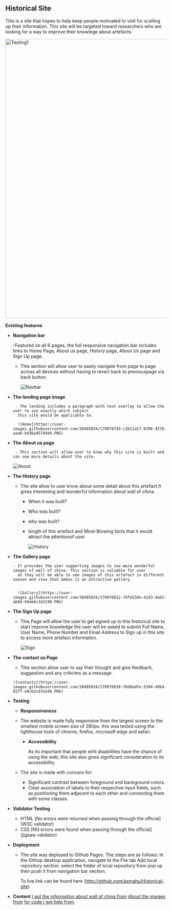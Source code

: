 ## Historical Site
   This is a site that hopes to help keep people motivated to visit for scalling up their information.
   This site will be targeted toward researchers who are looking for a way to improve their knowlege 
   about artefacts.
   
   
   
   <img width="871" alt="Testing1" src="https://user-images.githubusercontent.com/38485834/170986251-6c69d5dc-5d24-45f4-a92d-6a060fe08f6f.png">

   
   
   
 **Existing features**
 
 - **Navigation bar**
    
     -Featured on all 6 pages, the full responsive navigation bar includes links to Home Page, About
          us page, History page, About Us page and Sign Up page. 
	- This section will allow user to easily navigate from page to page across all devices without 
	  having to revert  back to previouspage via back button.
	     
       ![Navbar](https://user-images.githubusercontent.com/38485834/170978281-d4929a21-6065-48a5-9343-2e3741d3a7d4.PNG)

	      


- **The landing page image**

       - The landing includes a paragraph with text overlay to allow the user to see exactly which subject
        this site would be applicable to.
	
        ![Home](https://user-images.githubusercontent.com/38485834/170978743-c3b11a17-8396-4276-aaa6-bd36a4574949.PNG)

   
   
- **The About us page**

       - This section will allow user to know why this site is built and can see more details about the site.
        
	![About](https://user-images.githubusercontent.com/38485834/170978628-a5f8e427-7e07-4b1e-aed7-f04dbc168e45.PNG)

	
	
     
- **The History page**
    
    - The site allow to user know about some detail about this artefact.It gives interesting and wonderful information
	 about wall of china.
	  - When it was built? 
	  - Who was built? 
	  - why was built? 
	  - length of this artefact and Mind-Blowing facts that it would attract the attentionof user.
	
	

        ![History](https://user-images.githubusercontent.com/38485834/170978673-95858deb-f8fd-4fb5-b746-8201e29c82b6.PNG)

	   
	   
	   
- **The Gallery page**
    
      - It provides the user supporting images to see more wonderful images of wall of china. This section is valuable for user 
        as they will be able to see images of this artefact in different season and view that makes it an attractive gallery.
	

        ![Gallery](https://user-images.githubusercontent.com/38485834/170978812-78fe53de-4243-4a62-ab9d-69eb6c3d3199.PNG)


	
	
- **The Sign Up page**
    
     - This Page will allow the user to get signed up to this historical site to start improve knowledge the user will be asked to 
        submit Full Name, User Name, Phone Number and Email Address to Sign up in this site to access more artefact information.  
	
	
       ![Sign](https://user-images.githubusercontent.com/38485834/170978887-fe3968e1-f9c1-4279-b69c-7d3df49bfa7d.PNG)

    
    
    
- **The contact us Page**
    
     - This section allow user to say their thought and give feedback, suggestion and any criticims as a message.
       
      ![contacts](https://user-images.githubusercontent.com/38485834/170978938-f6d0adfe-5394-49b4-927f-e8cb2c87e246.PNG)


       
       
       
- **Testing**
 
	- **Responsiveness**
	
	 - The website is made fully responsive from the largest screen to the smallest mobile screen size of 280px.
	   this was tested using the lighthouse tools of chrome, firefox, microsoft edge and safari.
	   
       - **Accessibility**
       
       	   As its important that people wiht disabilities have the chance of using the web, this site also gives 
	   significant consideration to its accessibility.
	   
	 - The site is made with concern for:
	   - Significant contrast between foreground and background colors.
	   - Clear association of labels to their respective input fields, such as positioning them adjacent to 
	     each other and connecting them with some classes.
	
- **Validator Testing**
 
     - HTML 
       [No errors were returned when passing through the official](W3C validator)
     -  CSS 
       [NO errors were found when passing through the official](jigsaw validator)
	 
     
- **Deployment** 

     - The site was deployed to Github Pages. The steps are as follows:
        In the Githop desktop application, navigate to the File tab 
        Add local repository section. select the folder of local repository from pop up
	then push it from navigation bar section.
	
        To live link can be found here (http://github.com/asmahu/Historical-site)

 	
- **Content**
       	[I got the information about wall of china from](https://www.chinahighlights.com)
        [About the images from](http://www.unplash.com)
       	[for code I got help from](http://www.w3school.com).
	 
	

	
	

    
	

  
 
 
